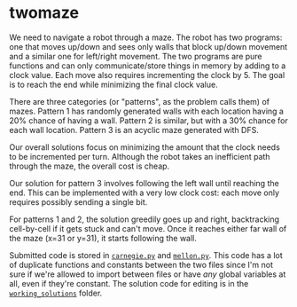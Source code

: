 # twomaze

We need to navigate a robot through a maze.
The robot has two programs: one that moves up/down and sees only walls that block up/down movement and a similar one for left/right movement.
The two programs are pure functions and can only communicate/store things in memory by adding to a clock value.
Each move also requires incrementing the clock by 5.
The goal is to reach the end while minimizing the final clock value.

There are three categories (or "patterns", as the problem calls them) of mazes.
Pattern 1 has randomly generated walls with each location having a 20% chance of having a wall.
Pattern 2 is similar, but with a 30% chance for each wall location.
Pattern 3 is an acyclic maze generated with DFS.

Our overall solutions focus on minimizing the amount that the clock needs to be incremented per turn.
Although the robot takes an inefficient path through the maze, the overall cost is cheap.

Our solution for pattern 3 involves following the left wall until reaching the end.
This can be implemented with a very low clock cost: each move only requires possibly sending a single bit.

For patterns 1 and 2, the solution greedily goes up and right, backtracking cell-by-cell if it gets stuck and can't move.
Once it reaches either far wall of the maze (x=31 or y=31), it starts following the wall.

Submitted code is stored in [`carnegie.py`](/twomaze/carnegie.py) and [`mellon.py`](/twomaze/mellon.py).
This code has a lot of duplicate functions and constants between the two files since I'm not sure if we're allowed to import between files or have *any* global variables at all, even if they're constant.
The solution code for editing is in the [`working_solutions`](/twomaze/working_solutions) folder.